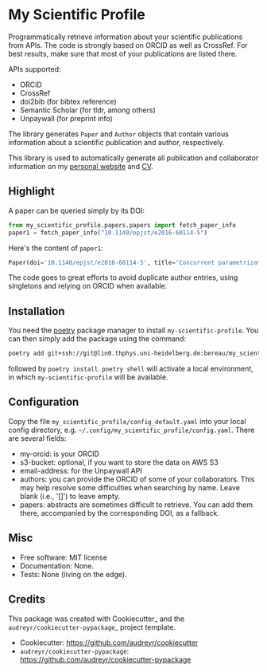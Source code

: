 # My Scientific Profile

Programmatically retrieve information about your scientific publications from APIs. The code is strongly based on ORCID as well as CrossRef. For best results, make sure that most of your publications are listed there.

APIs supported:

- ORCID
- CrossRef
- doi2bib (for bibtex reference)
- Semantic Scholar (for tldr, among others)
- Unpaywall (for preprint info)

The library generates `Paper` and `Author` objects that contain various information about a scientific publication and author, respectively.

This library is used to automatically generate all publication and collaborator information on my [personal website](https://tristanbereau.com) and [CV](https://tristanbereau.com/files/bereau_cv.pdf).

## Highlight

A paper can be queried simply by its DOI:
```python
from my_scientific_profile.papers.papers import fetch_paper_info
paper1 = fetch_paper_info("10.1140/epjst/e2016-60114-5")
```

Here's the content of `paper1`:

```python
Paper(doi='10.1140/epjst/e2016-60114-5', title='Concurrent parametrization against static and kinetic information leads to more robust coarse-grained force fields', journal=JournalInfo(name='The European Physical Journal Special Topics', url='http://dx.doi.org/10.1140/epjst/e2016-60114-5', issue='8-9', abbreviation='Eur. Phys. J. Spec. Top.', pages='1373-1389', volume=225), publication_date=datetime.datetime(2016, 7, 15, 7, 35, 24, tzinfo=TzInfo(UTC)), authors=[Author(given='J.F.', family='Rudzinski', affiliation=Affiliation(name=None, city=None, country=None), orcid=None, email=None, full_name='J.F. Rudzinski', uuid='bdc74bb4-1b51-11ee-b8f8-a2a06772f9f1'), Author(given='T.', family='Bereau', affiliation=Affiliation(name=None, city=None, country=None), orcid=None, email=None, full_name='T. Bereau', uuid='be2ca9be-1b51-11ee-b8f8-a2a06772f9f1')], citation_count=17, open_access=OpenAccessPaperInfo(is_open_access=True, open_access_status='green', landing_page_url='http://arxiv.org/abs/1607.05492', pdf_url='http://arxiv.org/pdf/1607.05492'), bib_entry='@article{Rudzinski_2016,\n\tdoi = {10.1140/epjst/e2016-60114-5},\n\turl = {https://doi.org/10.1140%2Fepjst%2Fe2016-60114-5},\n\tyear = 2016,\n\tmonth = {jul},\n\tpublisher = {Springer Science and Business Media {LLC}},\n\tvolume = {225},\n\tnumber = {8-9},\n\tpages = {1373--1389},\n\tauthor = {J.F. Rudzinski and T. Bereau},\n\ttitle = {Concurrent parametrization against static and kinetic information leads to more robust coarse-grained force fields},\n\tjournal = {The European Physical Journal Special Topics}\n}', abstract='The parametrization of coarse-grained (CG) simulation models for molecular systems often aims at reproducing static properties alone. The reduced molecular friction of the CG representation usually results in faster, albeit inconsistent, dynamics. In this work, we rely on Markov state models to simultaneously characterize the static and kinetic properties of two CG peptide force fields—one top-down and one bottom-up. Instead of a rigorous evolution of CG dynamics (e.g., using a generalized Langevin equation), we attempt to improve the description of kinetics by simply altering the existing CG models, which employ standard Langevin dynamics. By varying masses and relevant force-field parameters, we can improve the timescale separation of the slow kinetic processes, achieve a more consistent ratio of mean-first-passage times between metastable states, and refine the relative free-energies between these states. Importantly, we show that the incorporation of kinetic information into a structure-based parametrization improves the description of the helix-coil transition sampled by a minimal CG model. While structure-based models understabilize the helical state, kinetic constraints help identify CG models that improve the ratio of forward/backward timescales by effectively hindering the sampling of spurious conformational intermediate states.', tldr='This work relies on Markov state models to simultaneously characterize the static and kinetic properties of two CG peptide force fields—one top-down and one bottom-up—in order to improve the description of kinetics.', year=2016, embedding=None)
```

The code goes to great efforts to avoid duplicate author entries, using singletons and relying on ORCID when available.

## Installation

You need the [poetry](https://python-poetry.org) package manager to install `my-scientific-profile`. You can then simply add the package using the command:
```bash
poetry add git+ssh://git@lin0.thphys.uni-heidelberg.de:bereau/my_scientific_profile.git#master
```
followed by `poetry install`. `poetry shell` will activate a local environment, in which `my-scientific-profile` will be available.

## Configuration

Copy the file `my_scientific_profile/config_default.yaml` into your local config directory, e.g. `~/.config/my_scientific_profile/config.yaml`. There are several fields:

- my-orcid: is your ORCID
- s3-bucket: optional, if you want to store the data on AWS S3
- email-address: for the Unpaywall API
- authors: you can provide the ORCID of some of your collaborators. This may help resolve some difficulties when searching by name. Leave blank (i.e., '[]') to leave empty.
- papers: abstracts are sometimes difficult to retrieve. You can add them there, accompanied by the corresponding DOI, as a fallback.

## Misc

* Free software: MIT license
* Documentation: None.
* Tests: None (living on the edge).

## Credits

This package was created with Cookiecutter_ and the `audreyr/cookiecutter-pypackage`_ project template.

- Cookiecutter: https://github.com/audreyr/cookiecutter
- `audreyr/cookiecutter-pypackage`: https://github.com/audreyr/cookiecutter-pypackage
